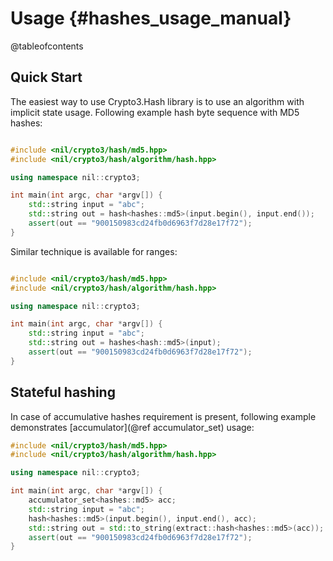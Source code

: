 # Usage {#hashes_usage_manual}

@tableofcontents

## Quick Start

The easiest way to use Crypto3.Hash library is to use an algorithm with implicit state usage. Following example hash
byte sequence with MD5 hashes:

```cpp

#include <nil/crypto3/hash/md5.hpp>
#include <nil/crypto3/hash/algorithm/hash.hpp>

using namespace nil::crypto3;

int main(int argc, char *argv[]) {
    std::string input = "abc";
    std::string out = hash<hashes::md5>(input.begin(), input.end());
    assert(out == "900150983cd24fb0d6963f7d28e17f72");
}

```

Similar technique is available for ranges:

```cpp

#include <nil/crypto3/hash/md5.hpp>
#include <nil/crypto3/hash/algorithm/hash.hpp>

using namespace nil::crypto3;

int main(int argc, char *argv[]) {
    std::string input = "abc";
    std::string out = hashes<hash::md5>(input);
    assert(out == "900150983cd24fb0d6963f7d28e17f72");
}

```

## Stateful hashing

In case of accumulative hashes requirement is present, following example demonstrates
[accumulator](@ref accumulator_set) usage:

```cpp
#include <nil/crypto3/hash/md5.hpp>
#include <nil/crypto3/hash/algorithm/hash.hpp>

using namespace nil::crypto3;

int main(int argc, char *argv[]) {
    accumulator_set<hashes::md5> acc;
    std::string input = "abc";
    hash<hashes::md5>(input.begin(), input.end(), acc);
    std::string out = std::to_string(extract::hash<hashes::md5>(acc));
    assert(out == "900150983cd24fb0d6963f7d28e17f72");
}
```
